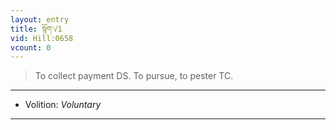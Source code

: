 ```yaml
---
layout: entry
title: སྙོག་√1
vid: Hill:0658
vcount: 0
---
```

> To collect payment DS\. To pursue, to pester TC\.

---
* Volition: _Voluntary_

---

